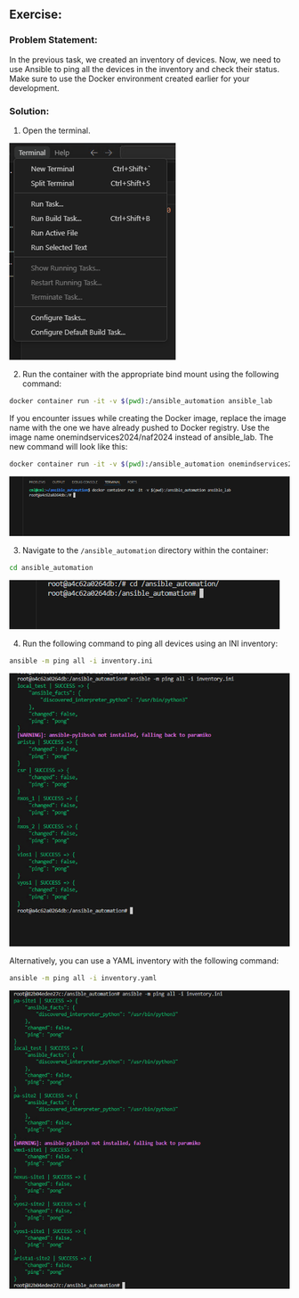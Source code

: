 ## Exercise:
### Problem Statement:
In the previous task, we created an inventory of devices. Now, we need to use Ansible to ping all the devices in the inventory and check their status. Make sure to use the Docker environment created earlier for your development.

### Solution:

1. Open the terminal.

![alt text](assets\image-25.png)

2. Run the container with the appropriate bind mount using the following command:

```sh
docker container run -it -v $(pwd):/ansible_automation ansible_lab
```
If you encounter issues while creating the Docker image, replace the image name with the one we have already pushed to Docker registry. Use the image name onemindservices2024/naf2024 instead of ansible_lab. The new command will look like this:
```sh
docker container run -it -v $(pwd):/ansible_automation onemindservices2024/naf2024
```
![alt text](assets\image-8.png)

3. Navigate to the `/ansible_automation` directory within the container:

```sh
cd ansible_automation
```

![alt text](assets\image-9.png)

4. Run the following command to ping all devices using an INI inventory:

```sh
ansible -m ping all -i inventory.ini 
```

![alt text](assets\image-10.png)

Alternatively, you can use a YAML inventory with the following command:

```sh
ansible -m ping all -i inventory.yaml 
```

![alt text](assets\image-13.png)